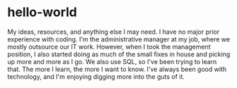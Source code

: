 # hello-world
My ideas, resources, and anything else I may need.
I have no major prior experience with coding.  I'm the administrative manager at my job, where we mostly outsource our IT work.  However, when I took the management position, I also started doing as much of the small fixes in house and picking up more and more as I go.  We also use SQL, so I've been trying to learn that.  The more I learn, the more I want to know.  I've always been good with technology, and I'm enjoying digging more into the guts of it.
